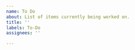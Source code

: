 ```yaml
---
name: To Do
about: List of items currently being worked on.
title: ''
labels: To-Do
assignees: ''

---
```



